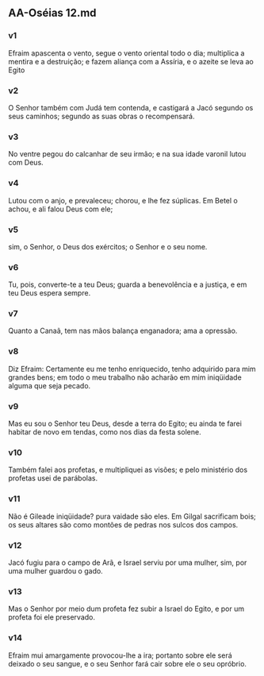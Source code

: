 ## AA-Oséias 12.md
### v1
 Efraim apascenta o vento, segue o vento oriental todo o dia; multiplica a mentira e a destruição; e fazem aliança com a Assíria, e o azeite se leva ao Egito
### v2
 O Senhor também com Judá tem contenda, e castigará a Jacó segundo os seus caminhos; segundo as suas obras o recompensará.
### v3
 No ventre pegou do calcanhar de seu irmão; e na sua idade varonil lutou com Deus.
### v4
 Lutou com o anjo, e prevaleceu; chorou, e lhe fez súplicas. Em Betel o achou, e ali falou Deus com ele;
### v5
 sim, o Senhor, o Deus dos exércitos; o Senhor e o seu nome.
### v6
 Tu, pois, converte-te a teu Deus; guarda a benevolência e a justiça, e em teu Deus espera sempre.
### v7
 Quanto a Canaã, tem nas mãos balança enganadora; ama a opressão.
### v8
 Diz Efraim: Certamente eu me tenho enriquecido, tenho adquirido para mim grandes bens; em todo o meu trabalho não acharão em mim iniqüidade alguma que seja pecado.
### v9
 Mas eu sou o Senhor teu Deus, desde a terra do Egito; eu ainda te farei habitar de novo em tendas, como nos dias da festa solene.
### v10
 Também falei aos profetas, e multipliquei as visões; e pelo ministério dos profetas usei de parábolas.
### v11
 Não é Gileade iniqüidade? pura vaidade são eles. Em Gilgal sacrificam bois; os seus altares são como montões de pedras nos sulcos dos campos.
### v12
 Jacó fugiu para o campo de Arã, e Israel serviu por uma mulher, sim, por uma mulher guardou o gado.
### v13
 Mas o Senhor por meio dum profeta fez subir a Israel do Egito, e por um profeta foi ele preservado.
### v14
 Efraim mui amargamente provocou-lhe a ira; portanto sobre ele será deixado o seu sangue, e o seu Senhor fará cair sobre ele o seu opróbrio.
